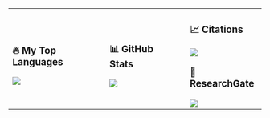 <table>
  <tr>
    <td>
      <h3>🔥 My Top Languages</h3>
      <img src="https://github-readme-stats.vercel.app/api/top-langs/?username=asifbk&theme=dracula" />
    </td>
    <td style="padding-left: 50px;">
      <h3>📊 GitHub Stats</h3>
      <img src="https://github-readme-stats.vercel.app/api?username=asifbk&show_icons=true&theme=tokyonight" />
    </td>
    <td style="padding-left: 60px; vertical-align: top;">
      <h3>📈 Citations</h3>
      <a href="https://scholar.google.com/citations?user=vOcYv8AAAAAJ&hl=en" target="_blank">
        <img src="https://img.shields.io/badge/Google%20Scholar-Profile-blue?logo=Google-Scholar&style=flat-square" />
      </a> 
      <h3 style="margin-top: 20px;">🔬 ResearchGate</h3>
      <a href="https://www.researchgate.net/profile/Asif-Bin-Karim?ev=hdr_xprf" target="_blank">
        <img src="https://img.shields.io/badge/ResearchGate-Research-green?style=flat-square&logo=researchgate" />
      </a>
    </td>
  </tr>
</table>

